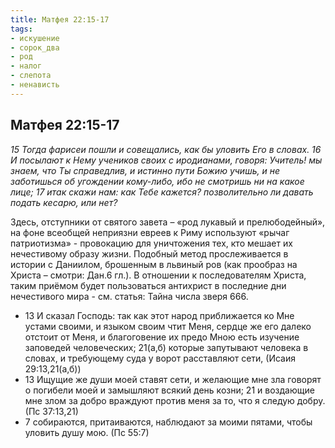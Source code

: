 ```yaml
---
title: Матфея 22:15-17
tags: 
- искушение
- сорок_два
- род
- налог
- слепота
- ненависть
---
```


## Матфея 22:15-17

*15 Тогда фарисеи пошли и совещались, как бы уловить Его в словах. 16 И посылают к Нему учеников своих с иродианами, говоря: Учитель! мы знаем, что Ты справедлив, и истинно пути Божию учишь, и не заботишься об угождении кому-либо, ибо не смотришь ни на какое лице; 17 итак скажи нам: как Тебе кажется? позволительно ли давать подать кесарю, или нет?*

Здесь, отступники от святого завета – «род лукавый и прелюбодейный», на фоне всеобщей неприязни евреев к Риму используют «рычаг патриотизма» - провокацию для уничтожения тех, кто мешает их нечестивому образу жизни. Подобный метод прослеживается в истории с Даниилом, брошенным в львиный ров (как прообраз на Христа – смотри: Дан.6 гл.). В отношении к последователям Христа, таким приёмом будет пользоваться антихрист в последние дни нечестивого мира - см. статья: Тайна числа зверя 666. 

- 13 И сказал Господь: так как этот народ приближается ко Мне устами своими, и языком своим чтит Меня, сердце же его далеко отстоит от Меня, и благоговение их предо Мною есть изучение заповедей человеческих; 21(а,б) которые запутывают человека в словах, и требующему суда у ворот расставляют сети, (Исаия 29:13,21(а,б))
- 13 Ищущие же души моей ставят сети, и желающие мне зла говорят о погибели моей и замышляют всякий день козни; 21 и воздающие мне злом за добро враждуют против меня за то, что я следую добру. (Пс 37:13,21)
- 7 собираются, притаиваются, наблюдают за моими пятами, чтобы уловить душу мою. (Пс 55:7)